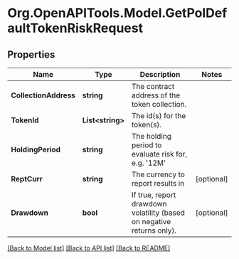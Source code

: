 # Org.OpenAPITools.Model.GetPolDefaultTokenRiskRequest

## Properties

Name | Type | Description | Notes
------------ | ------------- | ------------- | -------------
**CollectionAddress** | **string** | The contract address of the token collection. | 
**TokenId** | **List&lt;string&gt;** | The id(s) for the token(s). | 
**HoldingPeriod** | **string** | The holding period to evaluate risk for, e.g. &#39;12M&#39; | 
**ReptCurr** | **string** | The currency to report results in | [optional] 
**Drawdown** | **bool** | If true, report drawdown volatility (based on negative returns only). | [optional] 

[[Back to Model list]](../README.md#documentation-for-models) [[Back to API list]](../README.md#documentation-for-api-endpoints) [[Back to README]](../README.md)

